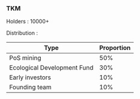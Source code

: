 ### TKM

Holders : 10000+

Distribution :

| Type                        | Proportion |
| --------------------------- | ---------- |
| PoS mining                  | 50%        |
| Ecological Development Fund | 30%        |
| Early investors             | 10%        |
| Founding team               | 10%        |

